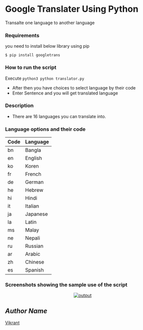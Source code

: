 # Google Translater Using Python
Transalte one language to another language	
### Requirements	
you need to install below library using pip	
```python3
$ pip install googletrans
```
### How to run the script	
Execute `python3 python translator.py`	
- After then you have choices to select language by their code	
- Enter Sentence and you will get translated language	

### Description	
- There are 16 languages you can translate into.	

### Language options and their code	
| Code      | Language |	
| ----------- | ----------- |	
| bn       |       Bangla       |	
| en       |       English       |	
| ko       |       Koren       |	
| fr       |       French       |	
| de       |       German       |	
| he       |       Hebrew       |	
| hi       |       Hindi       |	
| it       |       Italian       |	
| ja       |       Japanese       |	
| la       |       Latin       |	
| ms       |       Malay       |	
| ne       |       Nepali       |	
| ru       |       Russian       |	
| ar       |       Arabic       |	
| zh       |       Chinese       |	
| es       |       Spanish       |

### Screenshots showing the sample use of the script
<p align="center">
  <a href="output.png"><img src="https://user-images.githubusercontent.com/85709371/151772608-757c40f7-21f8-4be1-b865-8d59a8ae0a11.png" alt="output"></a>
</p>

## *Author Name*
[Vikrant](https://github.com/vikrant-v28)
